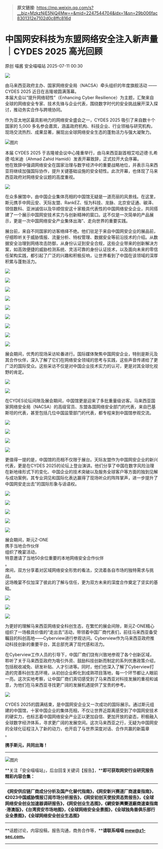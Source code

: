 > **原文链接**: https://mp.weixin.qq.com/s?__biz=MzkzNjE5NjQ4Mw==&mid=2247544704&idx=1&sn=29b006fac8301312e7102d0c8ffc816d

#  中国网安科技为东盟网络安全注入新声量｜CYDES 2025 高光回顾  
原创 喵酱  安全喵喵站   2025-07-11 00:30  
  
![](https://mmbiz.qpic.cn/mmbiz_jpg/ua7rPK0FKpNlsUCUiaEpEQMNzV2QB6btAmPYkKPfvwJOeicKLjzn4nE1RgJQ9BXPKk1zu7CrouO9PCIk79tvp0Pg/640?wx_fmt=jpeg&from=appmsg "")  
  
  
  
由马来西亚政府主办、国家网络安全局（NACSA）牵头组织的年度旗舰活动 —— CYDES 2025 近日在吉隆坡圆满落幕。  
本届大会以“提升网络韧性”（Enhancing Cyber Resilience）为主题，汇聚来自全球的网络安全专家、技术先锋与企业代表，围绕数字时代的安全挑战展开深入探讨，推动务实合作与跨境协同。  
  
  
作为亚太地区最具影响力的网络安全盛会之一，CYDES 2025 吸引了来自数十个国家的 5,000 多名参会嘉宾，涵盖政府机构、科技企业、行业领袖与研究机构，现场交流热烈、成果显著，展现出全球网络安全生态的蓬勃活力与强大凝聚力。  
  
  
![图片](https://mmbiz.qpic.cn/mmbiz_png/dg0tX9dqaku0UmBnHBjuIQVHE7JicOicgtCMLkCYG4pME1n84NrLEVR8xMUFZjNnRAx7ry3ua3tvicicgbjlTKib5bw/640?wx_fmt=png&from=appmsg&tp=wxpic&wxfrom=5&wx_lazy=1 "")  
  
  
本届 CYDES 2025 于吉隆坡会议中心隆重举行，由马来西亚副首相艾哈迈德·扎希德·哈米迪（Ahmad Zahid Hamidi）发表开幕致辞，正式拉开大会序幕。  
他在致辞中强调网络安全在国家治理与数字经济中的重要战略地位，并表示马来西亚将继续加强国际协作，提升关键基础设施的安全韧性。此次开幕，也体现了马来西亚政府对网络安全议题的高度重视。  
  
  
![](https://mmbiz.qpic.cn/mmbiz_jpg/ua7rPK0FKpNlsUCUiaEpEQMNzV2QB6btANmMj2HchEtqjNTmPiaNQniaI5giaIWxgUaFGz1eJlxXc0Xdt7OLbZmJ3A/640?wx_fmt=jpeg&from=appmsg "")  
  
  
在众多展馆中，由中国企业集体亮相的中国馆无疑是一道亮丽的风景线。在这里，斯元携手中网云安、天际友盟、RankEZ、恒为科技、龙脉、北京安证通、碳泽、领信数科、亚洲诚信以及华顺信安这十家极具代表性的中国网络安全企业，共同搭建了一个展示中国网安技术实力与创新精神的窗口。这不仅是一次简单的产品展示，更是一次中国网络安全产业集体出海”、走向世界的重要实践。  
  
  
  
  
展台前，来自不同国家的访客络绎不绝。他们驻足于来自中国网安企业的展品前，仔细聆听关于威胁情报、流量分析、特权管理、数据安全等前沿技术的介绍。从数据安全治理到网络攻击防御，从身份认证到安全合规，这些企业带来的创新解决方案，如高效便捷的威胁检测系统、灵活可靠的身份认证技术，以及面向未来的零信任架构实践，都引起了广泛的兴趣和积极反响，让世界看到了中国在该领域的深厚积累与蓬勃活力。  
  
  
![](https://mmbiz.qpic.cn/mmbiz_jpg/ua7rPK0FKpNlsUCUiaEpEQMNzV2QB6btAsUhuL3nWWbl8lIPbCSD3jbr4ynIdNYYvxkvSdLamQlnIJf5z1GFPLA/640?wx_fmt=jpeg&from=appmsg "")  
  
![](https://mmbiz.qpic.cn/mmbiz_jpg/ua7rPK0FKpNlsUCUiaEpEQMNzV2QB6btAZvMq1mubgPXhDs26ZkpoA7YhS4tumriaTzNicvLGLVNSOiadIDks6FGIg/640?wx_fmt=jpeg&from=appmsg "")  
  
![](https://mmbiz.qpic.cn/mmbiz_jpg/ua7rPK0FKpNlsUCUiaEpEQMNzV2QB6btAwKMjO1EE9KnxxPART7dbaIG9647icLfRZwuCpdC6zibfgkj4YQJGCEpQ/640?wx_fmt=jpeg&from=appmsg "")  
  
![](https://mmbiz.qpic.cn/mmbiz_jpg/ua7rPK0FKpNlsUCUiaEpEQMNzV2QB6btA27jBMbk1hCWIo06JtqKt4W7FVCvlXNDVcOpuggdibNMLADLoIGlg0Tg/640?wx_fmt=jpeg&from=appmsg "")  
  
![](https://mmbiz.qpic.cn/mmbiz_jpg/ua7rPK0FKpNlsUCUiaEpEQMNzV2QB6btAJnsGljWrDOAyTpXJCrTOWuRNvibxYrFSWtuUE55fqyYpHS0qElCjkSg/640?wx_fmt=jpeg&from=appmsg "")  
  
![](https://mmbiz.qpic.cn/mmbiz_jpg/ua7rPK0FKpNlsUCUiaEpEQMNzV2QB6btAqHuCwiau5TnMpX7X0K8S9ibloATHfsNGiaZibcNUwEEbFHt1YbvOne1xPQ/640?wx_fmt=jpeg&from=appmsg "")  
  
![](https://mmbiz.qpic.cn/mmbiz_jpg/ua7rPK0FKpNlsUCUiaEpEQMNzV2QB6btAhCOHohqicK9ys23NHGyRvMVn6yER0HoFPKGHgDkPcxIrVACGeKX9tag/640?wx_fmt=jpeg&from=appmsg "")  
  
![](https://mmbiz.qpic.cn/mmbiz_jpg/ua7rPK0FKpNlsUCUiaEpEQMNzV2QB6btAsBs4SpXdt0N8KkD0a2qCjOWH501fwB8bhqfbjaKMnlxC5hPzjlhJ9Q/640?wx_fmt=jpeg&from=appmsg "")  
  
![](https://mmbiz.qpic.cn/mmbiz_jpg/ua7rPK0FKpNlsUCUiaEpEQMNzV2QB6btAAicq90ygdZ9nhFbBX4X2WuDvCcYwWiaWibcYh4C9HEIexkvMktb7esibBQ/640?wx_fmt=jpeg&from=appmsg "")  
  
  
展会期间，优秀的现场采访轮番进行。国际媒体聚焦中国网安企业，特别是斯元及其合作伙伴，深入了解了它们在网络安全领域的思考与实践，这些声音传递给了更广泛的国际受众。这些采访不仅是对中国企业技术实力的认可，更是对其全球化视野的肯定。  
  
  
![](https://mmbiz.qpic.cn/mmbiz_jpg/ua7rPK0FKpNlsUCUiaEpEQMNzV2QB6btAFicnrFicgsGEyrFG7noLcjv1eeoicMGYbCOswfcVsnXicVl5WciaJdmIc3w/640?wx_fmt=jpeg&from=appmsg "")  
  
![](https://mmbiz.qpic.cn/mmbiz_jpg/ua7rPK0FKpNlsUCUiaEpEQMNzV2QB6btAbHICgLDL59slzp9ibf8DQS3OkWKBzSsVpVwwicHXHHQGr8AjIp7X7CqQ/640?wx_fmt=jpeg&from=appmsg "")  
  
  
在CYDES论坛间隙及展会期间，中国馆更是迎来了多批重量级访客。马来西亚国家网络安全局（NACSA）的高级官员、东盟各国网络安全部门的代表，来自巴基斯坦的代表，甚至包括几位中国监管部门的代表，都专程来到中国馆参观交流。  
  
  
![](https://mmbiz.qpic.cn/mmbiz_png/ua7rPK0FKpNlsUCUiaEpEQMNzV2QB6btADGw212WmhtJ8Xo9JMTkayyrN2vTZys0rC9pr6yuJUiaAzZmGydQrLVg/640?wx_fmt=png&from=appmsg "")  
  
  
![](https://mmbiz.qpic.cn/mmbiz_jpg/ua7rPK0FKpNlsUCUiaEpEQMNzV2QB6btAwhTf3qQbo3icp43DwicMtPp3z2LO0ApysmVnC9sPefBvkkOVTsJLSrJg/640?wx_fmt=jpeg&from=appmsg "")  
  
  
  
![](https://mmbiz.qpic.cn/mmbiz_jpg/ua7rPK0FKpNlsUCUiaEpEQMNzV2QB6btACQ2iccmmQMjhsV8NtkibMRg8nsdqicGFnXrXsbt3zXFOiaN0bZDNK6ibiabg/640?wx_fmt=jpeg&from=appmsg "")  
  
  
![](https://mmbiz.qpic.cn/mmbiz_jpg/ua7rPK0FKpNlsUCUiaEpEQMNzV2QB6btAIG08mHROxf2T8AcE9mcC6ia049A4AQFPPUno611iab36MYwMjDRZW4ow/640?wx_fmt=jpeg&from=appmsg "")  
  
  
  
更值得一提的是，中国馆的亮相不仅限于展台。天际友盟作为中国网安企业的新兴代表，更是在CYDES 2025的论坛上登台演讲。他们分享了中国在数字风险治理在新地缘形式下的变化、中国企业的技术突破以及服务全球客户等方面的独到见解与成功案例，其专业洞见和国际化表达赢得了现场听众的阵阵掌声，进一步提升了中国网安走出去”的国际形象与话语权。  
  
  
![](https://mmbiz.qpic.cn/mmbiz_jpg/ua7rPK0FKpNAnsmx9s8dW04Ohl5eZdSsAUEcRZ09jpYjkHk4ZUsaS7cwMSO3CtmXxZtOOG8owXl02FkXciaFbicg/640?wx_fmt=jpeg&from=appmsg "")  
  
![](https://mmbiz.qpic.cn/mmbiz_jpg/ua7rPK0FKpNlsUCUiaEpEQMNzV2QB6btAyyNSqJFPiavSKB9PsK0qDwPGKdx27z7jsTILnqTHLTgIW0iboibC1FwPg/640?wx_fmt=jpeg&from=appmsg "")  
  
![](https://mmbiz.qpic.cn/mmbiz_jpg/ua7rPK0FKpNlsUCUiaEpEQMNzV2QB6btAR6k4ZVt0En1NhfY3EgDVqjEyDPT0te3G2B4qlZObTQmg8oNbvhAiaZw/640?wx_fmt=jpeg&from=appmsg "")  
  
![](https://mmbiz.qpic.cn/mmbiz_jpg/ua7rPK0FKpNlsUCUiaEpEQMNzV2QB6btApdx0vjKoVgTjB2KJibpibKVKwM2xvoAqSSwMhbYxnUOZBdHC1x53qXAA/640?wx_fmt=jpeg&from=appmsg "")  
  
![](https://mmbiz.qpic.cn/mmbiz_jpg/ua7rPK0FKpNlsUCUiaEpEQMNzV2QB6btAAXVFc5pCoiaZrzEc9wbIbXR2gibsXfntK1aYsbu2xnB6ibYJys3J2OZgw/640?wx_fmt=jpeg&from=appmsg "")  
  
  
展会期间，斯元Z-ONE  
携手当地合作伙伴  
组织了晚宴活动，  
特意邀请了当地50余位重要的本地网络安全合作伙伴  
。  
席间，双方分享着对区域网络安全形势的看法，交流着各自市场的独特需求与挑战。  
这场晚宴不仅加深了彼此的了解与信任，更为双方未来的深度合作奠定了坚实的基础。  
  
  
![](https://mmbiz.qpic.cn/mmbiz_jpg/ua7rPK0FKpNAnsmx9s8dW04Ohl5eZdSsgadaYib8fWkfTNaicX9XejM7gTaibZ4UQuXREpW5KfFhqXRBHY1Ad86Lg/640?wx_fmt=jpeg&from=appmsg "")  
  
![](https://mmbiz.qpic.cn/mmbiz_jpg/ua7rPK0FKpNAnsmx9s8dW04Ohl5eZdSsFtSndEHfjygvfHXS0acBpF7DPJEPa0OK5JATAKWsWYX1dkzO20iaNxQ/640?wx_fmt=jpeg&from=appmsg "")  
  
![](https://mmbiz.qpic.cn/mmbiz_jpg/ua7rPK0FKpNAnsmx9s8dW04Ohl5eZdSsb8zm3YhkDZusd4IxiaKaefRrXFVdDg1DTHE9hsL0SicjiagWbaCAt0eSQ/640?wx_fmt=jpeg&from=appmsg "")  
  
  
为更好的理解马来西亚网络安全科创生态，在繁忙的展会间隙，斯元Z-ONE精心组织了一场极具价值的“走出去”活动，带领着中国厂商代表们，前往马来西亚备受瞩目的科创高地——Cyberview进行参观访问。Cyberview作为马来西亚政府推动科技创新的重要平台，其总部充满了现代感和活力。  
  
  
在Cyberview工作人员的引导下，中国厂商们饶有兴致地参观了各个创新区域，聆听了关于马来西亚政府为吸引外资、鼓励科技创新而制定的系列优惠政策介绍，包括税收减免、研发补贴、人才引进等。同时，他们也深入了解了Cyberview打造的完善科创生态环境，从初创企业孵化到成熟项目落地，每一个环节都让人眼前一亮。这次实地考察，让中国厂商们真切感受到了马来西亚对科技发展的重视和诚意，为他们在马来西亚寻找更广阔的发展机遇提供了宝贵的参考。  
  
  
![](https://mmbiz.qpic.cn/mmbiz_jpg/ua7rPK0FKpNAnsmx9s8dW04Ohl5eZdSs548wulvZrpIH9MvaW136xGveNibXeLcPy6rUlvibRXSFhCIOjK1YriccQ/640?wx_fmt=jpeg&from=appmsg "")  
  
  
CYDES 2025的圆满结束，是中国网安企业又一次成功的国际展示。通过斯元组建的中国馆，十家中国企业的集体亮相，不仅让世界近距离感受到了中国网安技术的硬实力，也标志着中国网络安全产业正以更加自信、更加开放的姿态，积极融入全球数字经济体系，寻求更广阔的发展空间。这次马来西亚之行，无疑为中国网安的全球化征程注入了新的动力，也开启了与世界深度对话、合作共赢的新篇章  
。  
  
  
**携手斯元，共同出海！**  
  
****  
  
![图片](https://mmbiz.qpic.cn/mmbiz_jpg/ua7rPK0FKpPTqqIciaGmnictQAicA8n5jkj22VVowYjHP2wnyrrpnmDGKhvKVIibcPICxPgiaL9QIn5icOYQaf7paCDw/640?wx_fmt=jpeg&from=appmsg&wxfrom=5&wx_lazy=1&tp=webp "")  
  
  
**关注「安全喵喵站」，后台回复关键词【报告】，****即可获取网安行业研究报告精彩内容合集：**  
  
****  
**《网安供应链厂商成分分析及国产化替代指南》，****《网安新兴赛道厂商速查指南》，****《2023中国威胁情报订阅市场分析报告》，****《网安初创天使投资态势报告》，《全球网络安全创业加速器调研报告》，****《网安创业生态图》，****《網安新興賽道廠商速查指南·港澳版》，****《台湾资安市场地图》，《全球网络安全全景图》，《全球独角兽俱乐部行业全景图》，《全球网络安全创业生态图》**  
  
****  
**话题讨论，内容投稿，报告沟通，商务合作等，****请联系喵喵 mew@z1-sec.com。**  
  
****  
  
